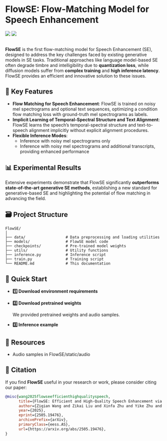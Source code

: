 # FlowSE: Flow-Matching Model for Speech Enhancement

<div>
    <a href="https://arxiv.org/abs/2505.19476"><img src="https://img.shields.io/badge/arXiv-Paper-<COLOR>.svg"></a>
    <a href="https://huggingface.co/flowse/wenetspeech4tts_Premium.pt.tar"><img src="https://img.shields.io/badge/%F0%9F%A4%97%20HuggingFace-FlowSE-pink"></a>
</div>
<br>


**FlowSE** is the first flow-matching model for Speech Enhancement (SE), designed to address the key challenges faced by existing generative models in SE tasks. Traditional approaches like language model-based SE often degrade timbre and intelligibility due to **quantization loss**, while diffusion models suffer from **complex training** and **high inference latency**. FlowSE provides an efficient and innovative solution to these issues.

## 🔑 Key Features
- **Flow Matching for Speech Enhancement**: FlowSE is trained on noisy mel spectrograms and optional text sequences, optimizing a condition flow matching loss with ground-truth mel spectrograms as labels.
- **Implicit Learning of Temporal-Spectral Structure and Text Alignment**: FlowSE learns the speech’s temporal-spectral structure and text-to-speech alignment implicitly without explicit alignment procedures.
- **Flexible Inference Modes**:
  - Inference with noisy mel spectrograms only
  - Inference with noisy mel spectrograms and additional transcripts, providing enhanced performance

## 📊 Experimental Results
Extensive experiments demonstrate that FlowSE significantly **outperforms state-of-the-art generative SE methods**, establishing a new standard for generative-based SE and highlighting the potential of flow matching in advancing the field.

## 🗃️ Project Structure
```plaintext
FlowSE/
│
├── data/                  # Data preprocessing and loading utilities
├── models/                # FlowSE model code
├── checkpoints/           # Pre-trained model weights
├── utils/                 # Utility functions
├── inference.py           # Inference script
├── train.py               # Training script
└── README.md              # This documentation
```


## 🚀 Quick Start

- **1️⃣ Download environment requirements**


- **2️⃣ Download pretrained weights**

  We provided pretrained weights and audio samples.

- **3️⃣ Inference example**


## 📁 Resources
  - Audio samples in FlowSE/static/audio


## 📖 Citation

If you find **FlowSE** useful in your research or work, please consider citing our paper:

```bibtex
@misc{wang2025flowseefficienthighqualityspeech,
      title={FlowSE: Efficient and High-Quality Speech Enhancement via Flow Matching},
      author={Ziqian Wang and Zikai Liu and Xinfa Zhu and Yike Zhu and Mingshuai Liu and Jun Chen and Longshuai Xiao and Chao Weng and Lei Xie},
      year={2025},
      eprint={2505.19476},
      archivePrefix={arXiv},
      primaryClass={eess.AS},
      url={https://arxiv.org/abs/2505.19476},
}

